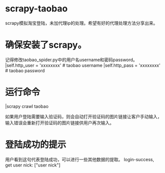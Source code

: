 # scrapy-taobao
scrapy模拟淘宝登陆，未加代理ip的处理。希望有好的代理处理方法分享出来。

# 确保安装了scrapy。
记得修改taobao_spider.py中的用户名username和密码password。
|self.http_user = 'xxxxxxxx'   # taobao username
|self.http_pass = 'xxxxxxxx'   # taobao password

# 运行命令
|scrapy crawl taobao

如果用户登陆需要输入验证码，则会自动打开验证码的图片链接让客户手动输入，输入错误会重新打开验证码的图片链接供用户再次输入。

# 登陆成功的提示
用户看到这句代表登陆成功，可以进行一些其他数据的提取。
  login-success, get user nick: ["user nick"]

